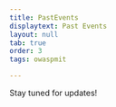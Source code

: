 ```yaml
---
title: PastEvents
displaytext: Past Events
layout: null
tab: true
order: 3
tags: owaspmit

---
```


Stay tuned for updates!